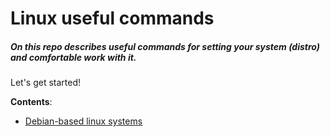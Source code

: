 # Linux useful commands

##### On this repo describes useful commands for setting your system (distro) and comfortable work with it. 

Let's get started!

**Contents**:

* [Debian-based linux systems](distro/debian-based/debian-based.md)
